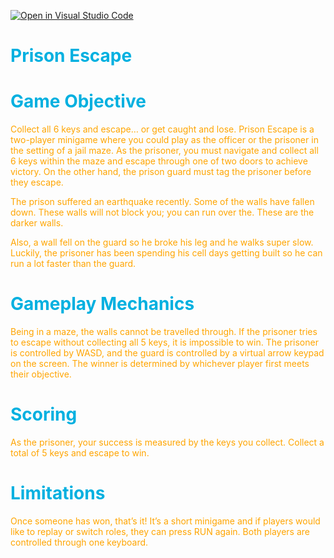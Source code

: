 [![Open in Visual Studio Code](https://classroom.github.com/assets/open-in-vscode-c66648af7eb3fe8bc4f294546bfd86ef473780cde1dea487d3c4ff354943c9ae.svg)](https://classroom.github.com/online_ide?assignment_repo_id=7912581&assignment_repo_type=AssignmentRepo)

<font color="sky blue">

# Prison Escape

# Game Objective

<font color="orange">

Collect all 6 keys and escape… or get caught and lose. Prison Escape is a two-player minigame where you could play as the officer or the prisoner in the setting of a jail maze. As the prisoner, you must navigate and collect all 6 keys within the maze and escape through one of two doors to achieve victory. On the other hand, the prison guard must tag the prisoner before they escape. 

The prison suffered an earthquake recently. Some of the walls have fallen down. These walls will not block you; you can run over the. These are the darker walls. 

Also, a wall fell on the guard so he broke his leg and he walks super slow. Luckily, the prisoner has been spending his cell days getting built so he can run a lot faster than the guard. 


<font color="sky blue">

# Gameplay Mechanics

<font color="orange">

Being in a maze, the walls cannot be travelled through. If the prisoner tries to escape without collecting all 5 keys, it is impossible to win. The prisoner is controlled by WASD, and the guard is controlled by a virtual arrow keypad on the screen. The winner is determined by whichever player first meets their objective. 

<font color="sky blue">

# Scoring

<font color="orange">

As the prisoner, your success is measured by the keys you collect. Collect a total of 5 keys and escape to win. 

<font color="sky blue">

# Limitations

<font color="orange">

Once someone has won, that’s it! It’s a short minigame and if players would like to replay or switch roles, they can press RUN again. Both players are controlled through one keyboard. 


